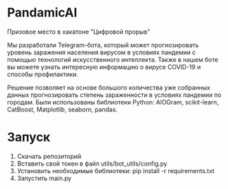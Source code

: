 # PandamicAI

Призовое место в хакатоне "Цифровой прорыв"

Мы разработали Telegram-бота, который может прогнозировать уровень заражения населения вирусом в условиях пандемии с помощью технологий искусственного интеллекта. Также в нашем боте вы можете узнать интересную информацию о вирусе COVID-19 и способы профилактики.

Решение позволяет на основе большого количества уже собранных данных прогнозировать степень зараженности в условиях пандемии по городам.
Были использованы библиотеки Python: AIOGram, scikit-learn, CatBoost, Matplotlib, seaborn, pandas.

# Запуск
1) Скачать репозиторий
2) Вставить свой токен в файл utils/bot_utils/config.py
3) Установить необходимые библиотеки: pip install -r requirements.txt
4) Запустить main.py

